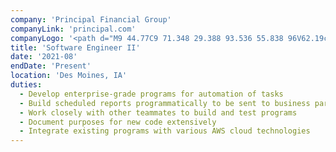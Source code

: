 ```yaml
---
company: 'Principal Financial Group'
companyLink: 'principal.com'
companyLogo: '<path d="M9 44.77C9 71.348 29.388 93.536 55.838 96V62.19c-12.39-1.164-20.902-10.318-20.902-22.446 0-11.748 7.87-20.26 18.706-20.26 9.932 0 16.646 6.195 16.646 15.357 0 8.126-5.16 13.422-14.45 14.835v12.513C74.93 61.675 87.32 50.066 87.32 32.637 87.322 13.803 72.612 0 52.486 0 27.714 0 9 19.348 9 44.77z" />'
title: 'Software Engineer II'
date: '2021-08'
endDate: 'Present'
location: 'Des Moines, IA'
duties:
  - Develop enterprise-grade programs for automation of tasks
  - Build scheduled reports programmatically to be sent to business partners
  - Work closely with other teammates to build and test programs
  - Document purposes for new code extensively
  - Integrate existing programs with various AWS cloud technologies
---
```

